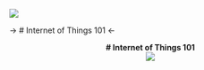 ![](http://www.ti.com/lsds/media/images/wireless_connectivity/50BillionThings.png)

 -> # Internet of Things 101 <-
 
 <p align="center">
  <b># Internet of Things 101</b><br>
  <img src="http://www.ti.com/lsds/media/images/wireless_connectivity/50BillionThings.png">
</p>
